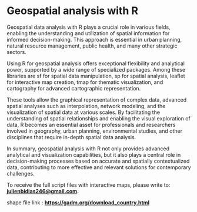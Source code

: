 # Geospatial analysis with R

Geospatial data analysis with R plays a crucial role in various fields, enabling the understanding and utilization of spatial information for informed decision-making. This approach is essential in urban planning, natural resource management, public health, and many other strategic sectors.

Using R for geospatial analysis offers exceptional flexibility and analytical power, supported by a wide range of specialized packages. Among these libraries are sf for spatial data manipulation, sp for spatial analysis, leaflet for interactive map creation, tmap for thematic visualization, and cartography for advanced cartographic representation.

These tools allow the graphical representation of complex data, advanced spatial analyses such as interpolation, network modeling, and the visualization of spatial data at various scales. By facilitating the understanding of spatial relationships and enabling the visual exploration of data, R becomes an essential asset for professionals and researchers involved in geography, urban planning, environmental studies, and other disciplines that require in-depth spatial data analysis.

In summary, geospatial analysis with R not only provides advanced analytical and visualization capabilities, but it also plays a central role in decision-making processes based on accurate and spatially contextualized data, contributing to more effective and relevant solutions for contemporary challenges.

To receive the full script files with interactive maps, please write to: **julienbidias246@gmail.com.**

shape file link : **https://gadm.org/download_country.html**



